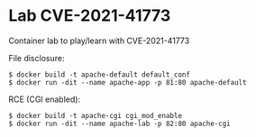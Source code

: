 # Lab CVE-2021-41773

Container lab to play/learn with CVE-2021-41773


File disclosure:

```
$ docker build -t apache-default default_conf
$ docker run -dit --name apache-app -p 81:80 apache-default
```

RCE  (CGI enabled):

```
$ docker build -t apache-cgi cgi_mod_enable
$ docker run -dit --name apache-lab -p 82:80 apache-cgi
```
